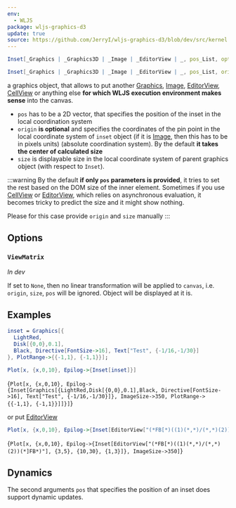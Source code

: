 ```yaml
---
env:
  - WLJS
package: wljs-graphics-d3
update: true
source: https://github.com/JerryI/wljs-graphics-d3/blob/dev/src/kernel.js
---
```

```mathematica
Inset[_Graphics | _Graphics3D | _Image | _EditorView | _, pos_List, opts___]
```

```mathematica
Inset[_Graphics | _Graphics3D | _Image | _EditorView | _, pos_List, origin_List, size_List, opts___]
```

a graphics object, that allows to put another [Graphics](frontend/Reference/Graphics/Graphics.md), [Image](frontend/Reference/Image/Image.md), [EditorView](frontend/Reference/GUI/EditorView.md), [CellView](frontend/Reference/GUI/CellView.md) or anything else __for which WLJS execution environment makes sense__ into the canvas. 
- `pos` has to be a 2D vector, that specifies the position of the inset in the local coordination system
- `origin` __is optional__ and specifies the coordinates of the pin point in the local coordinate system of `inset` object (if it is [Image](frontend/Reference/Image/Image.md), then this has to be in pixels units) (absolute coordination system). By the default __it takes the center of calculated size__
- `size` is displayable size in the local coordinate system of parent graphics object (with respect to `Inset`). 


:::warning
By the default __if only `pos` parameters is provided__, it tries to set the rest based on the DOM size of the inner element. Sometimes if you use [CellView](frontend/Reference/GUI/CellView.md) or [EditorView](frontend/Reference/GUI/EditorView.md), which relies on asynchronous evaluation, it becomes tricky to predict the size and it might show nothing. 

Please for this case provide `origin` and `size` manually
:::


## Options
### `ViewMatrix`
*In dev*

If set to `None`, then no linear transformation will be applied to `canvas`, i.e. `origin`, `size`, `pos` will be ignored. Object will be displayed at it is.


## Examples

```mathematica
inset = Graphics[{
  LightRed,
  Disk[{0,0},0.1],
  Black, Directive[FontSize->16], Text["Test", {-1/16,-1/30}]
}, PlotRange->{{-1,1}, {-1,1}}];

Plot[x, {x,0,10}, Epilog->{Inset[inset]}]
```

<Wl >{`Plot[x, {x,0,10}, Epilog->{Inset[Graphics[{LightRed,Disk[{0,0},0.1],Black, Directive[FontSize->16], Text["Test", {-1/16,-1/30}]}, ImageSize->350, PlotRange->{{-1,1}, {-1,1}}]]}]`}</Wl>

or put [EditorView](frontend/Reference/GUI/EditorView.md)

```mathematica @
Plot[x, {x,0,10}, Epilog->{Inset[EditorView["(*FB[*)((1)(*,*)/(*,*)(2))(*]FB*)"], {3,5}, {10,30}, {1,3}]}]
```

<Wl>{`Plot[x, {x,0,10}, Epilog->{Inset[EditorView["(*FB[*)((1)(*,*)/(*,*)(2))(*]FB*)"], {3,5}, {10,30}, {1,3}]}, ImageSize->350]`}</Wl>

## Dynamics
The second arguments `pos` that specifies the position of an inset does support dynamic updates.